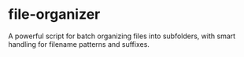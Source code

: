 # file-organizer
A powerful script for batch organizing files into subfolders, with smart handling for filename patterns and suffixes.
